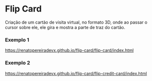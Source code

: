 # Flip Card
Criação de um cartão de visita virtual, no formato 3D, onde ao passar o cursor sobre ele, ele gira e mostra a parte de traz do cartão.

### Exemplo 1
https://renatopereiradevx.github.io/flip-card/flip-card/index.html

### Exemplo 2
https://renatopereiradevx.github.io/flip-card/flip-credit-card/index.html
